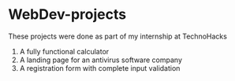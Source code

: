 # WebDev-projects
These projects were done as part of my internship at TechnoHacks
1. A fully functional calculator
2. A landing page for an antivirus software company
3. A registration form with complete input validation
